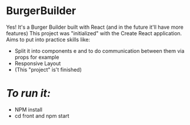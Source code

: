 # BurgerBuilder
Yes! It's a Burger Builder built with React (and in the future it'll have more features)
This project was "initialized" with the Create React application. Aims to put into practice
skills like:

- Split it into components e and to do communication between them via props for example
- Responsive Layout
- (This "project" is't finished)

# *To run it:*
- NPM install
- cd front and npm start
